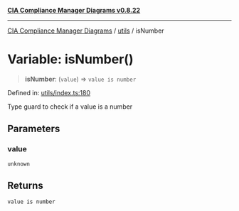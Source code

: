 [**CIA Compliance Manager Diagrams v0.8.22**](../../README.md)

***

[CIA Compliance Manager Diagrams](../../modules.md) / [utils](../README.md) / isNumber

# Variable: isNumber()

> **isNumber**: (`value`) => `value is number`

Defined in: [utils/index.ts:180](https://github.com/Hack23/cia-compliance-manager/blob/5eebba14bef5523072dd8c486c1cd0c7c18766fc/src/utils/index.ts#L180)

Type guard to check if a value is a number

## Parameters

### value

`unknown`

## Returns

`value is number`
